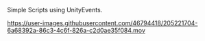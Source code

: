 Simple Scripts using UnityEvents.

https://user-images.githubusercontent.com/46794418/205221704-6a68392a-86c3-4c6f-826a-c2d0ae35f084.mov
